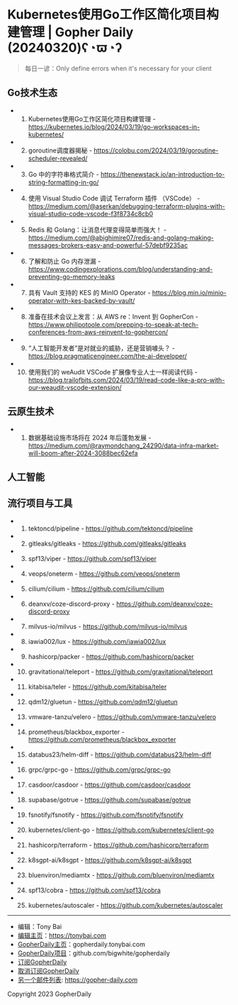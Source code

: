 # Kubernetes使用Go工作区简化项目构建管理 | Gopher Daily (20240320)ʕ◔ϖ◔ʔ

>每日一谚：Only define errors when it&#39;s necessary for your client

## Go技术生态


- 1. Kubernetes使用Go工作区简化项目构建管理 - https://kubernetes.io/blog/2024/03/19/go-workspaces-in-kubernetes/

- 2. goroutine调度器揭秘 - https://colobu.com/2024/03/19/goroutine-scheduler-revealed/

- 3. Go 中的字符串格式简介 - https://thenewstack.io/an-introduction-to-string-formatting-in-go/

- 4. 使用 Visual Studio Code 调试 Terraform 插件 （VSCode） - https://medium.com/@aserkan/debugging-terraform-plugins-with-visual-studio-code-vscode-f3f8734c8cb0

- 5. Redis 和 Golang：让消息代理变得简单而强大！ - https://medium.com/@abighimire07/redis-and-golang-making-messages-brokers-easy-and-powerful-57debf9235ac

- 6. 了解和防止 Go 内存泄漏 - https://www.codingexplorations.com/blog/understanding-and-preventing-go-memory-leaks

- 7. 具有 Vault 支持的 KES 的 MinIO Operator - https://blog.min.io/minio-operator-with-kes-backed-by-vault/

- 8. 准备在技术会议上发言：从 AWS re：Invent 到 GopherCon - https://www.philipotoole.com/prepping-to-speak-at-tech-conferences-from-aws-reinvent-to-gophercon/

- 9. “人工智能开发者”是对就业的威胁，还是营销噱头？ - https://blog.pragmaticengineer.com/the-ai-developer/

- 10. 使用我们的 weAudit VSCode 扩展像专业人士一样阅读代码 - https://blog.trailofbits.com/2024/03/19/read-code-like-a-pro-with-our-weaudit-vscode-extension/


## 云原生技术


- 1. 数据基础设施市场将在 2024 年后蓬勃发展 - https://medium.com/@raymondchang_24290/data-infra-market-will-boom-after-2024-3088bec62efa


## 人工智能



## 流行项目与工具


- 1. tektoncd/pipeline - https://github.com/tektoncd/pipeline

- 2. gitleaks/gitleaks - https://github.com/gitleaks/gitleaks

- 3. spf13/viper - https://github.com/spf13/viper

- 4. veops/oneterm - https://github.com/veops/oneterm

- 5. cilium/cilium - https://github.com/cilium/cilium

- 6. deanxv/coze-discord-proxy - https://github.com/deanxv/coze-discord-proxy

- 7. milvus-io/milvus - https://github.com/milvus-io/milvus

- 8. iawia002/lux - https://github.com/iawia002/lux

- 9. hashicorp/packer - https://github.com/hashicorp/packer

- 10. gravitational/teleport - https://github.com/gravitational/teleport

- 11. kitabisa/teler - https://github.com/kitabisa/teler

- 12. qdm12/gluetun - https://github.com/qdm12/gluetun

- 13. vmware-tanzu/velero - https://github.com/vmware-tanzu/velero

- 14. prometheus/blackbox_exporter - https://github.com/prometheus/blackbox_exporter

- 15. databus23/helm-diff - https://github.com/databus23/helm-diff

- 16. grpc/grpc-go - https://github.com/grpc/grpc-go

- 17. casdoor/casdoor - https://github.com/casdoor/casdoor

- 18. supabase/gotrue - https://github.com/supabase/gotrue

- 19. fsnotify/fsnotify - https://github.com/fsnotify/fsnotify

- 20. kubernetes/client-go - https://github.com/kubernetes/client-go

- 21. hashicorp/terraform - https://github.com/hashicorp/terraform

- 22. k8sgpt-ai/k8sgpt - https://github.com/k8sgpt-ai/k8sgpt

- 23. bluenviron/mediamtx - https://github.com/bluenviron/mediamtx

- 24. spf13/cobra - https://github.com/spf13/cobra

- 25. kubernetes/autoscaler - https://github.com/kubernetes/autoscaler


----

- 编辑：Tony Bai
- [编辑主页](https://tonybai.com)：https://tonybai.com
- [GopherDaily主页](https://gopherdaily.tonybai.com)：gopherdaily.tonybai.com
- [GopherDaily项目](https://github.com/bigwhite/gopherdaily)：github.com/bigwhite/gopherdaily
- [订阅GopherDaily](https://gopherdaily.tonybai.com/subscribe)
- [取消订阅GopherDaily](https://gopherdaily.tonybai.com/unsubscribe)
- [另一个邮件列表](https://gopher-daily.com): https://gopher-daily.com

Copyright 2023 GopherDaily
